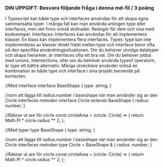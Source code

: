 ### DIN UPPGIFT: Besvara följande fråga i denna md-fil / 3 poäng

I Typescript kan både type och interfaces användas för att skapa egna sammansatta typer. I många fall kan man använda antingen type eller interfaces, men det finns också skillnader. Redogör för dem och visa med kodexempel.
Interfaces: Interfaces kan användas för att implementera klasser. En klass kan implementera flera interfaces.
Types: type kan inte implementeras av klasser direkt
Valet mellan type och interface beror ofta på den specifika användningssituationen. Om du behöver utvidga datatyper och skapa hierarkier, är interfaces ofta ett bra val. Om du behöver jobba med unions, intersections, eller om du behöver använda typeof operatorn, är type ett bättre alternativ. Många utvecklare använder också en kombination av både type och interface i sina projekt beroende på kontexten.

//Med interface
interface BaseShape {
type: string;
}

//som att lägga till radius:number i baseshape när man använder sig av den Circle interfaces metoden
interface Circle extends BaseShape {
radius: number;
}

//Räknar ut are för circle
const circleArea = (circle: Circle) => {
return Math.PI \* circle.radius \*\* 2;
};

//Med typer
type BaseShape {
type: string;
}

//som att lägga till radius:number i baseshape när man använder sig av den Circle interfaces metoden
type Circle = BaseShape & {
radius: number;
}

//Räknar ut are för circle
const circleArea = (circle: Circle) => {
return Math.PI \* circle.radius \*\* 2;
};
